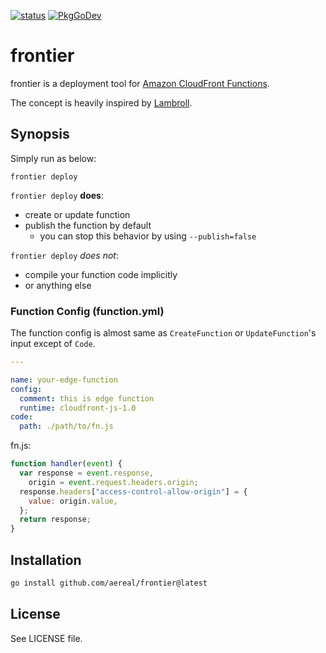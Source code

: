 [![status][ci-status-badge]][ci-status]
[![PkgGoDev][pkg-go-dev-badge]][pkg-go-dev]

# frontier

frontier is a deployment tool for [Amazon CloudFront Functions][cf-functions].

The concept is heavily inspired by [Lambroll][].

## Synopsis

Simply run as below:

```
frontier deploy
```

`frontier deploy` **does**:

- create or update function
- publish the function by default
  - you can stop this behavior by using `--publish=false`

`frontier deploy` _does not_:

- compile your function code implicitly
- or anything else

### Function Config (function.yml)

The function config is almost same as `CreateFunction` or `UpdateFunction`'s input except of `Code`.

```yaml
---

name: your-edge-function
config:
  comment: this is edge function
  runtime: cloudfront-js-1.0
code:
  path: ./path/to/fn.js
```

fn.js:

```javascript
function handler(event) {
  var response = event.response,
    origin = event.request.headers.origin;
  response.headers["access-control-allow-origin"] = {
    value: origin.value,
  };
  return response;
}
```

## Installation

```sh
go install github.com/aereal/frontier@latest
```

## License

See LICENSE file.

[pkg-go-dev]: https://pkg.go.dev/github.com/aereal/frontier
[pkg-go-dev-badge]: https://pkg.go.dev/badge/aereal/frontier
[ci-status-badge]: https://github.com/aereal/frontier/workflows/CI/badge.svg?branch=main
[ci-status]: https://github.com/aereal/frontier/actions/workflows/CI
[cf-functions]: https://docs.aws.amazon.com/AmazonCloudFront/latest/DeveloperGuide/cloudfront-functions.html
[lambroll]: https://github.com/fujiwara/lambroll
